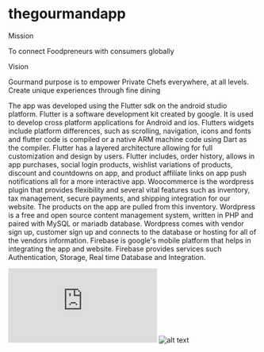 # thegourmandapp

Mission

To connect Foodpreneurs with consumers globally 

Vision

Gourmand purpose is to empower Private Chefs everywhere, at all levels. 
Create unique experiences through fine dining

The app was developed using the Flutter sdk on the android studio platform. Flutter is a software development kit created by google. It is used to develop cross platform applications for Android and ios. Flutters widgets include platform differences, such as scrolling, navigation, icons and fonts and flutter code is compiled or a native ARM machine code using Dart as the compiler. Flutter has a layered architecture allowing for full customization and design by users. Flutter includes, order history, allows in app purchases, social login products, wishlist variations of products, discount and countdowns on app, and product affiliate links on app push notifications all for a more interactive app. Woocommerce is the wordpress plugin that provides flexibility and several vital features such as inventory, tax management, secure payments, and shipping integration for our website. The products on the app are pulled from this inventory. Wordpress is a free and open source content management system, written in PHP and paired with MySQL or mariadb database. Wordpress comes with vendor sign up, customer sign up and connects to the database or hosting for all of the vendors information. Firebase is google's mobile platform that helps in integrating the app and website. Firebase provides services such Authentication, Storage, Real time Database and Integration.


![alt text](https://github.com/Aaronandrew/thegourmandapp/blob/master/Gourmand/LOGIN%20PAGE%20(4)%20(2).pdf)
![alt text](https://github.com/Aaronandrew/skateApp/blob/main/Screen%20Shot%202024-01-22%20at%2012.31.24%20PM.png)

